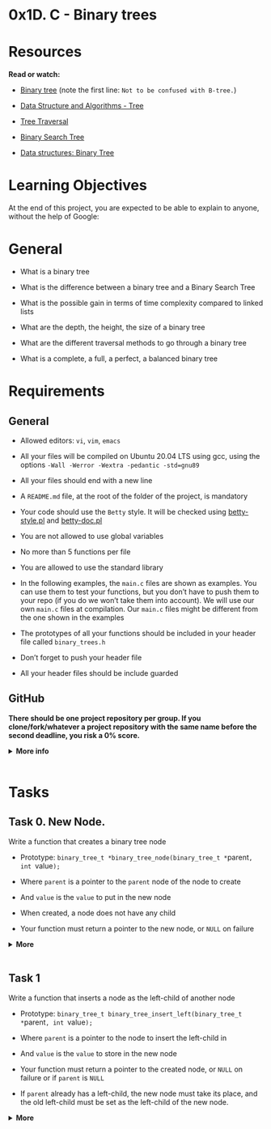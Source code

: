 # 0x1D. C - Binary trees

# Resources

<strong>Read or watch:</strong>

* [Binary tree](https://en.wikipedia.org/wiki/Binary_tree) (note the first line: `Not to be confused with B-tree.`)

* [Data Structure and Algorithms - Tree](https://www.tutorialspoint.com/data_structures_algorithms/tree_data_structure.htm)

* [Tree Traversal](https://www.tutorialspoint.com/data_structures_algorithms/tree_traversal.htm)

* [Binary Search Tree](https://en.wikipedia.org/wiki/Binary_search_tree)

* [Data structures: Binary Tree](https://www.youtube.com/watch?v=H5JubkIy_p8)

#  Learning Objectives

At the end of this project, you are expected to be able to explain to anyone, without the help of Google:

# General
* What is a binary tree

* What is the difference between a binary tree and a Binary Search Tree

* What is the possible gain in terms of time complexity compared to linked lists

* What are the depth, the height, the size of a binary tree

* What are the different traversal methods to go through a binary tree

* What is a complete, a full, a perfect, a balanced binary tree

# Requirements

##  General

* Allowed editors: `vi`, `vim`, `emacs`

* All your files will be compiled on Ubuntu 20.04 LTS using gcc, using the options `-Wall -Werror -Wextra -pedantic -std=gnu89`

* All your files should end with a new line

* A `README.md` file, at the root of the folder of the project, is mandatory

* Your code should use the `Betty` style. It will be checked using [betty-style.pl](https://github.com/holbertonschool/Betty/blob/master/betty-style.pl) and [betty-doc.pl](https://github.com/holbertonschool/Betty/blob/master/betty-doc.pl)

* You are not allowed to use global variables

* No more than 5 functions per file

* You are allowed to use the standard library

* In the following examples, the `main.c` files are shown as examples. You can use them to test your functions, but you don’t have to push them to your repo (if you do we won’t take them into account). We will use our own `main.c` files at compilation. Our `main.c` files might be different from the one shown in the examples

* The prototypes of all your functions should be included in your header file called `binary_trees.h`

* Don’t forget to push your header file

* All your header files should be include guarded

##  GitHub

 <strong>There should be one project repository per group. If you clone/fork/whatever a project repository with the same name before the second deadline, you risk a 0% score.</strong>
 
<details> 
<summary markdown="span"> <strong>More  info</strong> </summary>

## Data structures

Please use the following data structures and types for binary trees. Don’t forget to include them in your header file.

    Basic Binary Tree
    /**
    * struct binary_tree_s - Binary tree node
    *
    * @n: Integer stored in the node
    * @`parent`: Pointer to the `parent` node
    * @left: Pointer to the left child node
    * @right: Pointer to the right child node
    */
    struct binary_tree_s
    {
        int n;
        struct binary_tree_s *`parent`;
        struct binary_tree_s *left;
        struct binary_tree_s *right;
    };

    typedef struct binary_tree_s binary_tree_t;


## Binary Search Tree
`typedef struct binary_tree_s bst_t;`
## AVL Tree
`typedef struct binary_tree_s avl_t;`
## Max Binary Heap
`typedef struct binary_tree_s heap_t;`

<strong>Note</strong>: For tasks 0 to 23 (included), you have to deal with simple binary trees. They are not BSTs, thus they don’t follow any kind of rule.

## Print function
To match the examples in the tasks, you are given this [function](https://github.com/holbertonschool/0x1C.c)

This function is used only for visualization purposes. You don’t have to push it to your repo. It may not be used during the correction
</details>
<br  />

# Tasks
## Task 0. New Node.
Write a function that creates a binary tree node


* Prototype: `binary_tree_t *binary_tree_node(binary_tree_t *`parent`, int `value`);`

* Where ``parent`` is a pointer to the ``parent`` node of the node to create

* And ``value`` is the ``value`` to put in the new node

* When created, a node does not have any child

* Your function must return a pointer to the new node, or ``NULL`` on failure

<details>
<summary markdown="span"><strong>More</strong></summary>

    #include <stdlib.h>
    #include "binary_trees.h"

    **
    * main - Entry point
    *
    * Return: Always 0 (Success)
    */
    int main(void)
    {
       binary_tree_t *root;

       root = binary_tree_node(`NULL`, 98);

       root->left = binary_tree_node(root, 12);
       root->left->left = binary_tree_node(root->left, 6);
       root->left->right = binary_tree_node(root->left, 16);

       root->right = binary_tree_node(root, 402);
       root->right->left = binary_tree_node(root->right, 256);
       root->right->right = binary_tree_node(root->right, 512);

       binary_tree_print(root);
       return (0);
    }
`output`:

           .-------(098)-------.
      .--(012)--.         .--(402)--.
    (006)     (016)     (256)     (512)
</details>
<br  />

## Task 1
Write a function that inserts a node as the left-child of another node


* Prototype: `binary_tree_t binary_tree_insert_left(binary_tree_t *`parent`, int `value`);`

* Where `parent` is a pointer to the node to insert the left-child in

* And `value` is the `value` to store in the new node

* Your function must return a pointer to the created node, or `NULL` on failure or if `parent` is `NULL`

* If `parent` already has a left-child, the new node must take its place, and the old left-child must be set as the left-child of the new node.
<details>
<summary markdown="span"><strong>More</strong></summary>

    #include <stdlib.h>
    #include <stdio.h>
    #include "binary_trees.h"

    /**
     * main - Entry point
     *
     * Return: Always 0 (Success)
     */
    int main(void)
    {
        binary_tree_t *root;

        root = binary_tree_node(NULL, 98);
        root->left = binary_tree_node(root, 12);
        root->right = binary_tree_node(root, 402);
        binary_tree_print(root);
        printf("\n");
        binary_tree_insert_left(root->right, 128);
        binary_tree_insert_left(root, 54);
        binary_tree_print(root);
        return (0);
    }

`output`:

  .--(098)--.
(012)     (402)

       .--(098)-------.
  .--(054)       .--(402)
(012)          (128)   
</details>
<br  />